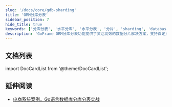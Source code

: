 ```yaml
---
slug: '/docs/core/gdb-sharding'
title: 'ORM分库分表'
sidebar_position: 7
hide_title: true
keywords: ['分库分表', '水平分库', '水平分表', '分片', 'sharding', 'database sharding', 'table sharding']
description: 'GoFrame ORM分库分表功能提供了灵活高效的数据分片解决方案，支持自定义分库分表规则，轻松实现数据库水平扩展，解决大规模数据存储和高并发访问问题。'
---
```


## 文档列表

import DocCardList from '@theme/DocCardList';

<DocCardList />

## 延伸阅读

- [电商系统案例，Go语言数据库分库分表实战](../../../../community/社区投稿/电商系统案例，Go语言数据库分库分表实战.md)